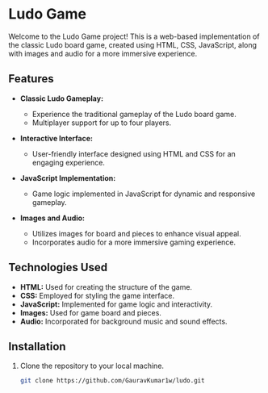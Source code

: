# Ludo Game

Welcome to the Ludo Game project! This is a web-based implementation of the classic Ludo board game, created using HTML, CSS, JavaScript, along with images and audio for a more immersive experience.

## Features

- **Classic Ludo Gameplay:**
  - Experience the traditional gameplay of the Ludo board game.
  - Multiplayer support for up to four players.

- **Interactive Interface:**
  - User-friendly interface designed using HTML and CSS for an engaging experience.

- **JavaScript Implementation:**
  - Game logic implemented in JavaScript for dynamic and responsive gameplay.

- **Images and Audio:**
  - Utilizes images for board and pieces to enhance visual appeal.
  - Incorporates audio for a more immersive gaming experience.

## Technologies Used

- **HTML:** Used for creating the structure of the game.
- **CSS:** Employed for styling the game interface.
- **JavaScript:** Implemented for game logic and interactivity.
- **Images:** Used for game board and pieces.
- **Audio:** Incorporated for background music and sound effects.



## Installation

1. Clone the repository to your local machine.
   ```bash
   git clone https://github.com/GauravKumar1w/ludo.git
